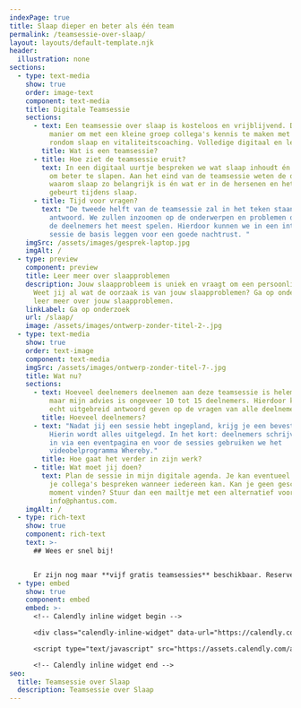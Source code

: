 ```yaml
---
indexPage: true
title: Slaap dieper en beter als één team
permalink: /teamsessie-over-slaap/
layout: layouts/default-template.njk
header:
  illustration: none
sections:
  - type: text-media
    show: true
    order: image-text
    component: text-media
    title: Digitale Teamsessie
    sections:
      - text: Een teamsessie over slaap is kosteloos en vrijblijvend. Dit is een leuke
          manier om met een kleine groep collega's kennis te maken met van alles
          rondom slaap en vitaliteitscoaching. Volledige digitaal en leerzaam!
        title: Wat is een teamsessie?
      - title: Hoe ziet de teamsessie eruit?
        text: In een digitaal uurtje bespreken we wat slaap inhoudt én wat je kunt doen
          om beter te slapen. Aan het eind van de teamsessie weten de deelnemers
          waarom slaap zo belangrijk is én wat er in de hersenen en het lichaam
          gebeurt tijdens slaap.
      - title: Tijd voor vragen?
        text: "De tweede helft van de teamsessie zal in het teken staan van vraag en
          antwoord. We zullen inzoomen op de onderwerpen en problemen die voor
          de deelnemers het meest spelen. Hierdoor kunnen we in een interactieve
          sessie de basis leggen voor een goede nachtrust. "
    imgSrc: /assets/images/gesprek-laptop.jpg
    imgAlt: /
  - type: preview
    component: preview
    title: Leer meer over slaapproblemen
    description: Jouw slaapprobleem is uniek en vraagt om een persoonlijke aanpak.
      Weet jij al wat de oorzaak is van jouw slaapproblemen? Ga op onderzoek en
      leer meer over jouw slaapproblemen.
    linkLabel: Ga op onderzoek
    url: /slaap/
    image: /assets/images/ontwerp-zonder-titel-2-.jpg
  - type: text-media
    show: true
    order: text-image
    component: text-media
    imgSrc: /assets/images/ontwerp-zonder-titel-7-.jpg
    title: Wat nu?
    sections:
      - text: Hoeveel deelnemers deelnemen aan deze teamsessie is helemaal aan jullie,
          maar mijn advies is ongeveer 10 tot 15 deelnemers. Hierdoor kan ik ook
          echt uitgebreid antwoord geven op de vragen van alle deelnemers.
        title: Hoeveel deelnemers?
      - text: "Nadat jij een sessie hebt ingepland, krijg je een bevestigingsmail.
          Hierin wordt alles uitgelegd. In het kort: deelnemers schrijven zich
          in via een eventpagina en voor de sessies gebruiken we het
          videobelprogramma Whereby."
        title: Hoe gaat het verder in zijn werk?
      - title: Wat moet jij doen?
        text: Plan de sessie in mijn digitale agenda. Je kan eventueel van tevoren met
          je collega's bespreken wanneer iedereen kan. Kan je geen geschikt
          moment vinden? Stuur dan een mailtje met een alternatief voorstel naar
          info@phantus.com.
    imgAlt: /
  - type: rich-text
    show: true
    component: rich-text
    text: >-
      ## Wees er snel bij!


      Er zijn nog maar **vijf gratis teamsessies** beschikbaar. Reserveer gelijk één van de vijf gratis teamsessies óf plan eerst een [kennismaking met coach Pjotr.](https://calendly.com/pjotr-peulen/bellen)
  - type: embed
    show: true
    component: embed
    embed: >-
      <!-- Calendly inline widget begin -->

      <div class="calendly-inline-widget" data-url="https://calendly.com/pjotr-peulen/teamsessie-over-slaap?primary_color=eb5c36" style="min-width:320px;height:630px;"></div>

      <script type="text/javascript" src="https://assets.calendly.com/assets/external/widget.js" async></script>

      <!-- Calendly inline widget end -->
seo:
  title: Teamsessie over Slaap
  description: Teamsessie over Slaap
---
```

